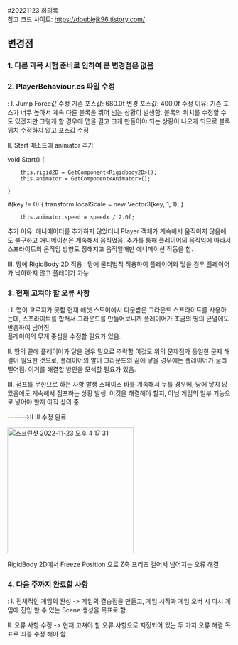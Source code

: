 #20221123 회의록  
참고 코드 사이트: https://doublejk96.tistory.com/



## 변경점
### 1. 다른 과목 시험 준비로 인하여 큰 변경점은 없음

### 2. PlayerBehaviour.cs 파일 수정
: I. Jump Force값 수정
기존 포스값: 680.0f
변경 포스값: 400.0f
수정 이유: 기존 포스가 너무 높아서 계속 다른 블록을 뛰어 넘는 상황이 발생함. 블록의 위치를 수정할 수도 있겠지만
                그렇게 할 경우에 맵을 길고 크게 만들어야 되는 상황이 나오게 되므로 블록 위치 수정하지 않고 포스값 수정

 II. Start 메소드에 animator 추가

void Start()
    {
    
        this.rigid2D = GetComponent<Rigidbody2D>();
        this.animator = GetComponent<Animator>();
        
    }
if(key != 0)
        {
            transform.localScale = new Vector3(key, 1, 1);
        }

        this.animator.speed = speedx / 2.0f;

추가 이유: 애니메이터를 추가하지 않았더니 Player 객체가 계속해서 움직이지 않음에도 불구하고 애니메이션은 계속해서
               움직였음. 추가를 통해 플레이어의 움직임에 따라서 스프라이트의 움직임 방향도 정해지고 움직일때만 에니메이션
               작동을 함.

III. 땅에 RigidBody 2D 적용
: 땅에 물리법칙 적용하여 플레이어와 닿을 경우 플레이어가 낙하하지 않고 플레이가 가능






### 3. 현재 고쳐야 할 오류 사항
: I. 맵이 고르지가 못함
현재 애셋 스토어에서 다운받은 그라운드 스프라이트를 사용하는데, 
스프라이트를 합쳐서 그라운드를 만들어보니까 플레이어가 조금의 땅의 균열에도 반응하여 넘어짐.  
플레이어의 무게 중심을 수정할 필요가 있음.

 II. 땅의 끝에 플레이어가 닿을 경우 밑으로 추락함
이것도 위의 문제점과 동일한 문제 해결이 필요한 것으로, 플레이어의 발이 그라운드의 끝에 닿을 경우에는 플레이어가 굴러
떨어짐. 이거를 해결할 방안을 모색할 필요가 있음.


III. 점프를 무한으로 하는 사항 발생
스페이스 바를 계속해서 누를 경우에, 땅에 닿지 않았음에도 계속해서 점프하는 상황 발생. 이것을 해결해야 할지, 아님 게임의 일부 기능으로 넣어야 할지 아직 상의 중.

----->II III  수정 완료.

<img width="284" alt="스크린샷 2022-11-23 오후 4 17 31" src="https://user-images.githubusercontent.com/109155242/203490783-abb2331e-ad9d-4ea2-9169-5938ea7ebd41.png">

RigidBody 2D에서 Freeze Position 으로 Z축 프리즈 걸어서 넘어지는 오류 해결


### 4. 다음 주까지 완료할 사항
: I. 전체적인 게임의 완성
-> 게임의 결승점을 만들고, 게임 시작과 게임 오버 시 다시 게임에 진입 할 수 있는 Scene 생성을 목표로 함.

 II. 오류 사항 수정
-> 현재 고쳐야 할 오류 사항으로 지정되어 있는 두 가지 오류 해결 목표로 최종 수정 해야 함.

